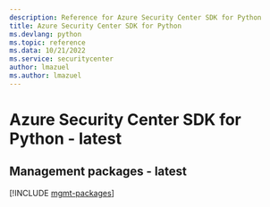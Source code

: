 ```yaml
---
description: Reference for Azure Security Center SDK for Python
title: Azure Security Center SDK for Python
ms.devlang: python
ms.topic: reference
ms.data: 10/21/2022
ms.service: securitycenter
author: lmazuel
ms.author: lmazuel
---
```

# Azure Security Center SDK for Python - latest

## Management packages - latest
[!INCLUDE [mgmt-packages](security-center-mgmt-index.md)]